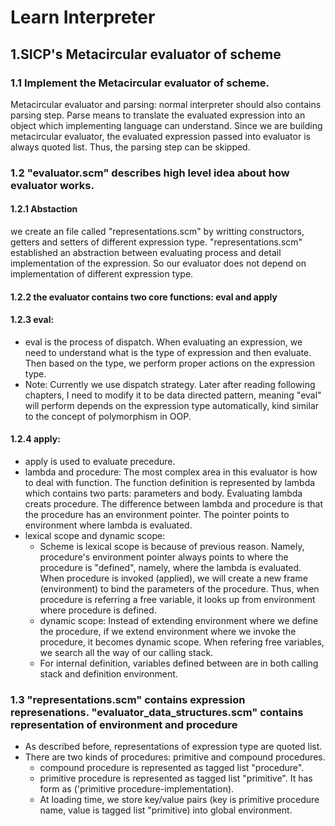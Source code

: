 # Learn Interpreter

## 1.SICP's Metacircular evaluator of scheme

### 1.1 Implement the Metacircular evaluator of scheme.
   Metacircular evaluator and parsing: normal interpreter should also contains parsing step. Parse means to translate the evaluated expression into an object which implementing language can understand. Since we are building metacircular evaluator, the evaluated expression passed into evaluator is always quoted list. Thus, the parsing step can be skipped.

### 1.2 "evaluator.scm" describes high level idea about how evaluator works.

#### 1.2.1 Abstaction
we create an file called "representations.scm" by writting constructors, getters and setters of different expression type. "representations.scm" established an abstraction between evaluating process and detail implementation of the expression. So our evaluator does not depend on implementation of different expression type.

#### 1.2.2 the evaluator contains two core functions: eval and apply

#### 1.2.3 eval:
- eval is the process of dispatch. When evaluating an expression, we need to understand what is the type of expression and then evaluate. Then based on the type, we perform proper actions on the expression type.
- Note: Currently we use dispatch strategy. Later after reading following chapters, I need to modify it to be data directed pattern, meaning "eval" will perform depends on the expression type automatically, kind similar to the concept of polymorphism in OOP.

#### 1.2.4 apply:
- apply is used to evaluate precedure.
- lambda and procedure: The most complex area in this evaluator is how to deal with function. The function definition is represented by lambda which contains two parts: parameters and body. Evaluating lambda creats procedure. The difference between lambda and procedure is that the procedure has an environment pointer. The pointer points to environment where lambda is evaluated.
- lexical scope and dynamic scope:
  - Scheme is lexical scope is because of previous reason. Namely, procedure's environment pointer always points to where the procedure is "defined", namely, where the lambda is evaluated. When procedure is invoked (applied), we will create a new frame (environment) to bind the parameters of the procedure. Thus, when procedure is referring a free variable, it looks up from environment where procedure is defined.
  - dynamic scope: Instead of extending environment where we define the procedure, if we extend environment where we invoke the procedure, it becomes dynamic scope. When refering free variables, we search all the way of our calling stack.
  - For internal definition, variables defined between are in both calling stack and definition environment.

### 1.3 "representations.scm" contains expression represenations. "evaluator_data_structures.scm" contains representation of environment and procedure
- As described before, representations of expression type are quoted list. 
- There are two kinds of procedures: primitive and compound procedures.
  - compound procedure is represented as tagged list "procedure".
  - primitive procedure is represented as tagged list "primitive". It has form as ('primitive procedure-implementation).
  - At loading time, we store key/value pairs (key is primitive procedure name, value is tagged list "primitive) into global environment.
    